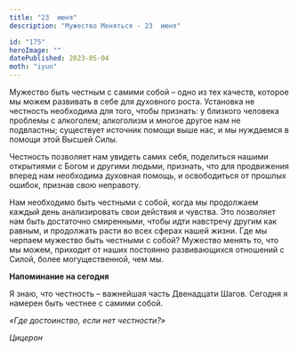 ```yaml
---
title: "23  июня"
description: "Мужество Меняться - 23  июня"

id: "175"
heroImage: ""
datePublished: 2023-05-04
moth: "iyun"
---
```


Мужество быть честным с самими собой – одно из тех качеств, которое мы можем
развивать в себе для духовного роста. Установка не честность необходима для
того, чтобы признать: у близкого человека проблемы с алкоголем; алкоголизм и
многое другое нам не подвластны; существует источник помощи выше нас, и мы
нуждаемся в помощи этой Высшей Силы.

Честность позволяет нам увидеть самих себя, поделиться нашими открытиями с
Богом и другими людьми, признать, что для продвижения вперед нам необходима
духовная помощь, и освободиться от прошлых ошибок, признав свою неправоту.

Нам необходимо быть честными с собой, когда мы продолжаем каждый день
анализировать свои действия и чувства. Это позволяет нам быть достаточно
смиренными, чтобы идти навстречу другим как равным, и продолжать расти во всех
сферах нашей жизни. Где мы черпаем мужество быть честными с собой? Мужество
менять то, что мы можем, приходит от наших постоянно развивающихся отношений с
Силой, более могущественной, чем мы.

**Напоминание на сегодня**

Я знаю, что честность – важнейшая часть Двенадцати Шагов. Сегодня я намерен
быть честнее с самими собой.

_«Где достоинство, если нет честности?»_

_Цицерон_

